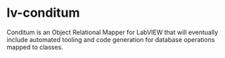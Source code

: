 # lv-conditum
Conditum is an Object Relational Mapper for LabVIEW that will eventually include automated tooling and code generation for database operations mapped to classes.
